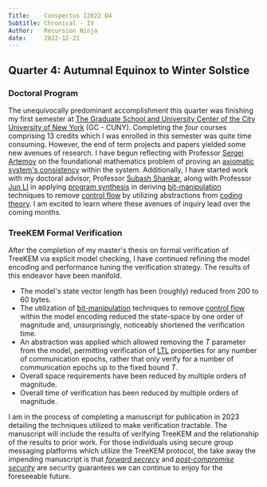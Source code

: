 ```yaml
---
Title:    Conspectus 12022 Q4
Subtitle: Chronical - IV
Author:   Recursion Ninja
date:     2022-12-21
---
```



## Quarter 4: Autumnal Equinox to Winter Solstice


### Doctoral Program

The unequivocally predominant accomplishment this quarter was finishing my first semester at [The Graduate School and University Center of the City University of New York][0] (GC - CUNY).
Completing the *four* courses comprising 13 credits which I was enrolled in this semester was quite time consuming.
However, the end of term projects and papers yielded some new avenues of research.
I have begun reflecting with Professor [Sergei Artemov][1] on the foundational mathematics problem of proving an [axiomatic system's consistency][completeness] within the system.
Additionally, I have started work with my doctoral advisor, Professor [Subash Shankar][2], along with Professor [Jun LI][3] in applying [program synthesis][4] in deriving [bit-manipulation][5] techniques to remove [control flow][6] by utilizing abstractions from [coding theory][7].
I am excited to learn where these avenues of inquiry lead over the coming months.


### TreeKEM Formal Verification

After the completion of my master's thesis on formal verification of TreeKEM via explicit model checking, I have continued refining the model encoding and performance tuning the verification strategy.
The results of this endeavor have been manifold.

 - The model's state vector length has been (roughly) reduced from 200 to 60 bytes.
 - The utilization of [bit-manipulation][5] techniques to remove [control flow][6] within the model encoding reduced the state-space by one order of magnitude and, unsurprisingly, noticeably shortened the verification time.
 - An abstraction was applied which allowed removing the $T$ parameter from the model, permitting verification of [LTL][8] properties for any number of communication epochs, rather that only verify for a number of communication epochs up to the fixed bound $T$.
 - Overall space requirements have been reduced by multiple orders of magnitude.
 - Overall time of verification has been reduced by multiple orders of magnitude.

I am in the process of completing a manuscript for publication in 2023 detailing the techniques utilized to make verification tractable.
The manuscript will include the results of verifying TreeKEM and the relationship of the results to prior work.
For those individuals using secure group messaging platforms which utilize the TreeKEM protocol, the take away the impending manuscript is that [*forward secrecy*][9] and [*post-compromise security*][10] are security guarantees we can continue to enjoy for the foreseeable future.

[ 0]: https://en.wikipedia.org/wiki/Graduate_Center,_CUNY
[ 1]: https://sartemov.ws.gc.cuny.edu/
[ 2]: http://www.cs.hunter.cuny.edu/~sshankar/
[ 3]: https://phantom.cs.qc.cuny.edu/li/
[ 4]: https://en.wikipedia.org/wiki/Program_synthesis
[ 5]: https://en.wikipedia.org/wiki/Bit_manipulation
[ 6]: https://en.wikipedia.org/wiki/Control_flow
[ 7]: https://en.wikipedia.org/wiki/Coding_theory
[ 8]: https://en.wikipedia.org/wiki/Linear_temporal_logic
[ 9]: https://en.wikipedia.org/wiki/Forward_secrecy
[10]: https://doi.org/10.1109%2FCSF.2016.19

[completeness]: https://en.wikipedia.org/wiki/G%25C3%25B6del%27s_incompleteness_theorems#Expressing_consistency
